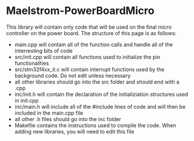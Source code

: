 # Maelstrom-PowerBoardMicro

This library will contain only code that will be used on the final micro controller on the power board. The structure of this page is as follows:
- main.cpp will contain all of the function calls and handle all of the interresting bits of code 
- src/init.cpp will contain all functions used to initialize the pin functionalities
- src/stm32f4xx_it.c will contain interrupt functions used by the background code. Do not edit unless necessary
- all other libraries should go into the src folder and should end with a .cpp
- inc/init.h will contain the declaration of the initializiation structures used in init.cpp
- inc/main.h will include all of the #include lines of code and will then be included in the main.cpp file 
- all other .h files should go into the inc folder
- Makefile contains the instructions used to compile the code. When adding new libraries, you will need to edit this file
  

   
   






